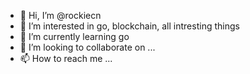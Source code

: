 - 👋 Hi, I’m @rockiecn
- 👀 I’m interested in go, blockchain, all intresting things
- 🌱 I’m currently learning go
- 💞️ I’m looking to collaborate on ...
- 📫 How to reach me ...

<!---
rockiecn/rockiecn is a ✨ special ✨ repository because its `README.md` (this file) appears on your GitHub profile.
You can click the Preview link to take a look at your changes.
--->
